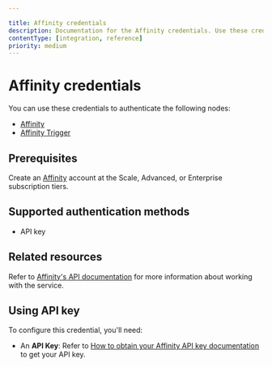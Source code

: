 ```yaml
---

title: Affinity credentials
description: Documentation for the Affinity credentials. Use these credentials to authenticate Affinity in n8n, a workflow automation platform.
contentType: [integration, reference]
priority: medium
---
```


# Affinity credentials

You can use these credentials to authenticate the following nodes:

- [Affinity](/integrations/builtin/app-nodes/n8n-nodes-base.affinity.md)
- [Affinity Trigger](/integrations/builtin/trigger-nodes/n8n-nodes-base.affinitytrigger.md)

## Prerequisites

Create an [Affinity](https://www.affinity.co/) account at the Scale, Advanced, or Enterprise subscription tiers.

## Supported authentication methods

- API key

## Related resources

Refer to [Affinity's API documentation](https://support.affinity.co/hc/en-us/sections/360010294532-External-API) for more information about working with the service.

## Using API key

To configure this credential, you'll need:

- An **API Key**: Refer to [How to obtain your Affinity API key documentation](https://support.affinity.co/hc/en-us/articles/360032633992-How-to-obtain-your-Affinity-API-key) to get your API key.
